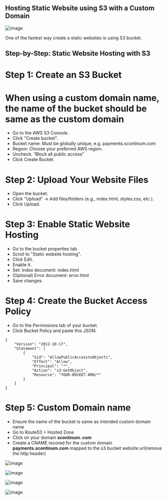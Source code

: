 ## Hosting Static Website using S3 with a Custom Domain 

![image](https://github.com/user-attachments/assets/962b9c9b-a778-49f5-aa18-0a35e41f2a86)

One of the fastest way create a static websites is using S3 bucket.

## Step-by-Step: Static Website Hosting with S3

# Step 1: Create an S3 Bucket

# When using a custom domain name, the name of the bucket should be same as the custom domain

* Go to the AWS S3 Console.
* Click "Create bucket".
* Bucket name: Must be globally unique, e.g. payments.scontinum.com 
* Region: Choose your preferred AWS region.
* Uncheck: “Block all public access” 
* Click Create Bucket.

# Step 2: Upload Your Website Files

* Open the bucket.
* Click "Upload" → Add files/folders (e.g., index.html, styles.css, etc.).
* Click Upload.

# Step 3: Enable Static Website Hosting

* Go to the bucket properties tab.
* Scroll to "Static website hosting".
* Click Edit.
* Enable it.
* Set: Index document: index.html
* (Optional) Error document: error.html
* Save changes.



# Step 4: Create the Bucket Access Policy

* Go to the Permissions tab of your bucket.
* Click Bucket Policy and paste this JSON:

```
{
    "Version": "2012-10-17",
    "Statement": [
        {
            "Sid": "AllowPublicAccesstoObjects",
            "Effect": "Allow",
            "Principal": "*",
            "Action": "s3:GetObject",
            "Resource": "YOUR-BUCKET-ARN/*"
        }
    ]
}
```

# Step 5: Custom Domain name

* Ensure the name of the bucket is same as intended custom domain name
* Go to Route53 > Hosted Zone
* Click on your domain **scontinum. com**
* Create a CNAME recored for the custom domain **payments.scontinum.com** mapped to the s3 bucket website url(remove the http header) 

![image](https://github.com/user-attachments/assets/31a678a6-14b2-404f-ae4a-f27b0a67f65d)

![image](https://github.com/user-attachments/assets/0bafe7ec-1e39-492b-a750-494e5237e3fc)


![image](https://github.com/user-attachments/assets/837b1da9-f0c9-4210-a297-71ecd6c79ebe)


![image](https://github.com/user-attachments/assets/95df45a6-c584-4aa1-b7c4-790a4fff627f)









